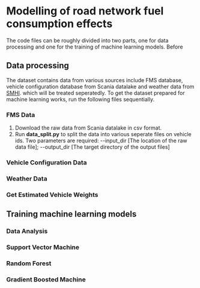 # Modelling of road network fuel consumption effects

The code files can be roughly divided into two parts, one for data processing and one for the training of machine learning models. Before 



## Data processing
The dataset contains data from various sources include FMS database, vehicle configuration database from Scania datalake and weather data from [SMHI](https://www.smhi.se). which will be treated seperatedly. 
To get the dataset prepared for machine learning works, run the following files sequentially.

### FMS Data

1. Download the raw data from Scania datalake in csv format.
2. Run **data_split.py** to split the data into various seperate files on vehicle ids. Two parameters are required: --input_dir [The location of the raw data file]; --output_dir [The target directory of the output files]

### Vehicle Configuration Data

### Weather Data

### Get Estimated Vehicle Weights


## Training machine learning models

### Data Analysis

### Support Vector Machine

### Random Forest

### Gradient Boosted Machine

